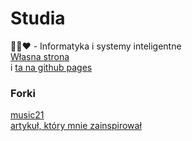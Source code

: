 # Studia
💚🖤❤️ - Informatyka i systemy inteligentne\
[Własna strona](http://frendzlu.pythonanywhere.com/)\
i [ta na github pages](https://frendzlu.github.io/)

### Forki
[music21](https://github.com/Frendzlu/music21) \
[artykuł, który mnie zainspirował](https://www.researchgate.net/publication/288162668_Computational_music_theory)
